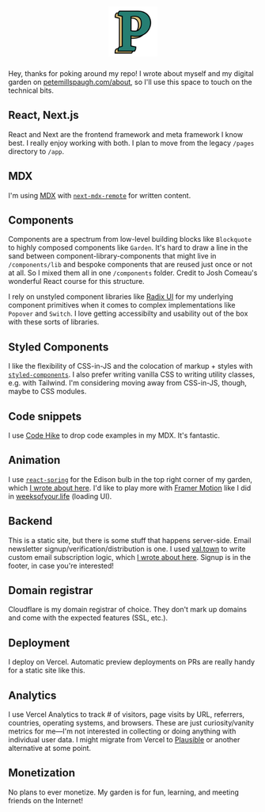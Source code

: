 <h1 align="center"><img src="./public/images/p-logo-green.png" width="100" height="100" /></h1>

Hey, thanks for poking around my repo! I wrote about myself and my digital garden on [petemillspaugh.com/about](https://petemillspaugh.com/about), so I'll use this space to touch on the technical bits.

## React, Next.js

React and Next are the frontend framework and meta framework I know best. I really enjoy working with both. I plan to move from the legacy `/pages` directory to `/app`.

## MDX

I'm using [MDX](https://mdxjs.com/) with [`next-mdx-remote`](https://github.com/hashicorp/next-mdx-remote) for written content.

## Components

Components are a spectrum from low-level building blocks like `Blockquote` to highly composed components like `Garden`. It's hard to draw a line in the sand between component-library-components that might live in `/components/lib` and bespoke components that are reused just once or not at all. So I mixed them all in one `/components` folder. Credit to Josh Comeau's wonderful React course for this structure.

I rely on unstyled component libraries like [Radix UI](https://radix-ui.com) for my underlying component primitives when it comes to complex implementations like `Popover` and `Switch`. I love getting accessibilty and usability out of the box with these sorts of libraries.

## Styled Components

I like the flexibility of CSS-in-JS and the colocation of markup + styles with [`styled-components`](https://styled-components.com/). I also prefer writing vanilla CSS to writing utility classes, e.g. with Tailwind. I'm considering moving away from CSS-in-JS, though, maybe to CSS modules.

## Code snippets

I use [Code Hike](https://codehike.org/) to drop code examples in my MDX. It's fantastic.

## Animation

I use [`react-spring`](https://react-spring.dev/) for the Edison bulb in the top right corner of my garden, which [I wrote about here](https://www.petemillspaugh.com/edison-bulb). I'd like to play more with [Framer Motion](https://github.com/framer/motion) like I did in [weeksofyour.life](https://www.weeksofyour.life/) (loading UI).

## Backend

This is a static site, but there is some stuff that happens server-side. Email newsletter signup/verification/distribution is one. I used [val.town](https://val.town) to write custom email subscription logic, which [I wrote about here](https://www.petemillspaugh.com/cultivating-emails). Signup is in the footer, in case you're interested!

## Domain registrar

Cloudflare is my domain registrar of choice. They don't mark up domains and come with the expected features (SSL, etc.).

## Deployment

I deploy on Vercel. Automatic preview deployments on PRs are really handy for a static site like this.

## Analytics

I use Vercel Analytics to track # of visitors, page visits by URL, referrers, countries, operating systems, and browsers. These are just curiosity/vanity metrics for me—I'm not interested in collecting or doing anything with individual user data. I might migrate from Vercel to [Plausible](https://plausible.io/) or another alternative at some point.

## Monetization

No plans to ever monetize. My garden is for fun, learning, and meeting friends on the Internet!
